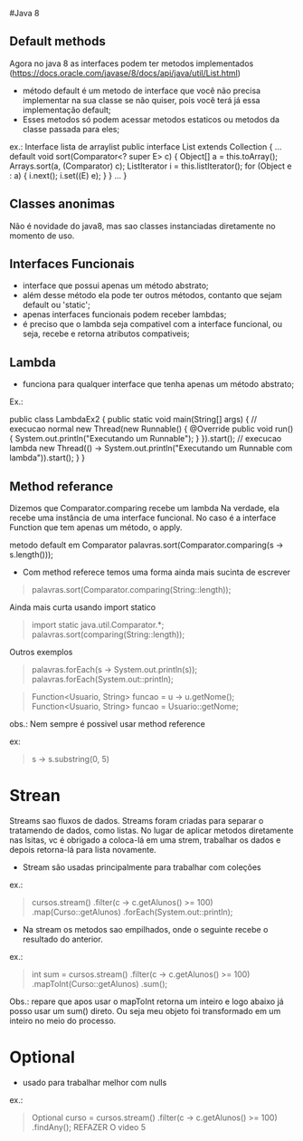 #Java 8

## Default methods
Agora no java 8 as interfaces podem ter metodos implementados (https://docs.oracle.com/javase/8/docs/api/java/util/List.html)

- método default é um metodo de interface que você não precisa implementar na sua classe se não quiser, pois você terá já essa implementação default;
- Esses metodos só podem acessar metodos estaticos ou metodos da classe passada para eles;

ex.: Interface lista de arraylist
public interface List<E> extends Collection<E> {
...
	default void sort(Comparator<? super E> c) {
        Object[] a = this.toArray();
        Arrays.sort(a, (Comparator) c);
        ListIterator<E> i = this.listIterator();
        for (Object e : a) {
            i.next();
            i.set((E) e);
        }
    }
...
}

## Classes anonimas
Não é novidade do java8, mas sao classes instanciadas diretamente no momento de uso.


## Interfaces Funcionais
- interface que possui apenas um método abstrato;
- além desse método ela pode ter outros métodos, contanto que sejam default ou 'static';
- apenas interfaces funcionais podem receber lambdas;
- é preciso que o lambda seja compativel com a interface funcional, ou seja, recebe e retorna atributos compativeis;

## Lambda
- funciona para qualquer interface que tenha apenas um método abstrato;

Ex.:
>
public class LambdaEx2 {
	public static void main(String[] args) {
		// execucao normal
		new Thread(new Runnable() {
		    @Override
		    public void run() {
		        System.out.println("Executando um Runnable");
		    }
		}).start();
		// execucao lambda
		new Thread(() -> System.out.println("Executando um Runnable com lambda")).start();
	}
}

## Method referance

Dizemos que Comparator.comparing recebe um lambda
Na verdade, ela recebe uma instância de uma interface funcional. No caso é a interface Function que tem apenas um método, o apply.
>
metodo default em Comparator
palavras.sort(Comparator.comparing(s -> s.length()));

- Com method referece temos uma forma ainda mais sucinta de escrever

> palavras.sort(Comparator.comparing(String::length));

Ainda mais curta usando import statico
> import static java.util.Comparator.*;
palavras.sort(comparing(String::length));

Outros exemplos
> palavras.forEach(s -> System.out.println(s));
palavras.forEach(System.out::println);

> Function<Usuario, String> funcao = u -> u.getNome();
Function<Usuario, String> funcao = Usuario::getNome;

obs.: Nem sempre é possivel usar method reference

ex:
> s -> s.substring(0, 5)


# Strean
Streams sao fluxos de dados. Streams foram criadas para separar o tratamendo de dados, como listas. No lugar de aplicar metodos diretamente nas lsitas, vc é obrigado
a coloca-lá em uma strem, trabalhar os dados e depois retorna-lá para lista novamente.

- Stream são usadas principalmente para trabalhar com coleções

ex.: 
> cursos.stream()
	.filter(c -> c.getAlunos() >= 100)
	.map(Curso::getAlunos)
	.forEach(System.out::println);

- Na stream os metodos sao empilhados, onde o seguinte recebe o resultado do anterior.

ex.:
> int sum = cursos.stream()
	.filter(c -> c.getAlunos() >= 100)
	.mapToInt(Curso::getAlunos)
	.sum();

Obs.: repare que apos usar o mapToInt retorna um inteiro e logo abaixo já posso usar um sum() direto. Ou seja meu objeto foi transformado em um inteiro no meio do processo.


# Optional
- usado para trabalhar melhor com nulls

ex.: 
> Optional<Curso> curso = cursos.stream()
			.filter(c -> c.getAlunos() >= 100)
			.findAny();
REFAZER O video 5